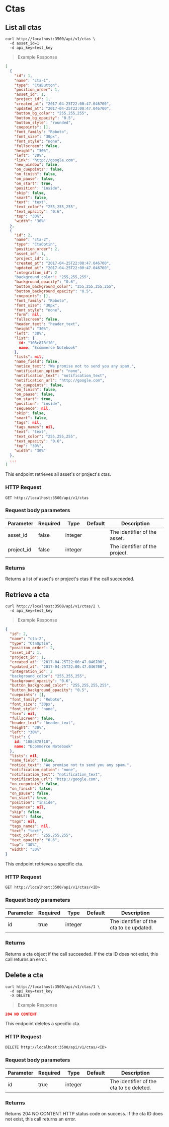 # Ctas

## List all ctas

```shell
curl http://localhost:3500/api/v1/ctas \
  -d asset_id=1
  -d api_key=test_key
```

> Example Response

```json
[
  {
    "id": 1,
    "name": "cta-1",
    "type": "CtaButton",
    "position_order": 1,
    "asset_id": 1,
    "project_id": 1,
    "created_at": "2017-04-25T22:00:47.046700",
    "updated_at": "2017-04-25T22:00:47.046700",
    "button_bg_color": "255,255,255",
    "button_bg_opacity": "0.5",
    "button_style": "rounded",
    "cuepoints": [],
    "font_family": "Roboto",
    "font_size": "30px",
    "font_style": "none",
    "fullscreen": false,
    "height": "30%",
    "left": "30%",
    "link": "http://google.com",
    "new_window": false,
    "on_cuepoints": false,
    "on_finish": false,
    "on_pause": false,
    "on_start": true,
    "position": "inside",
    "skip": false,
    "smart": false,
    "text": "text",
    "text_color": "255,255,255",
    "text_opacity": "0.6",
    "top": "30%",
    "width": "30%"
  },
  {
    "id": 2,
    "name": "cta-2",
    "type": "CtaOptin",
    "position_order": 2,
    "asset_id": 1,
    "project_id": 1,
    "created_at": "2017-04-25T22:00:47.046700",
    "updated_at": "2017-04-25T22:00:47.046700",
    "integration_id": 2
    "background_color": "255,255,255",
    "background_opacity": "0.6",
    "button_background_color": "255,255,255,255",
    "button_background_opacity": "0.5",
    "cuepoints": [],
    "font_family": "Roboto",
    "font_size": "30px",
    "font_style": "none",
    "form": nil,
    "fullscreen": false,
    "header_text": "header_text",
    "height": "30%",
    "left": "30%",
    "list": {
      id: "108c878f10",
      name: "Ecommerce Notebook"
    },
    "lists": nil,
    "name_field": false,
    "notice_text": "We promise not to send you any spam.",
    "notification_option": "none",
    "notification_text": "notification_text",
    "notification_url": "http://google.com",
    "on_cuepoints": false,
    "on_finish": false,
    "on_pause": false,
    "on_start": true,
    "position": "inside",
    "sequence": nil,
    "skip": false,
    "smart": false,
    "tags": nil,
    "tags_names": nil,
    "text": "text",
    "text_color": "255,255,255",
    "text_opacity": "0.6",
    "top": "30%",
    "width": "30%"
  },
  ...
]
```

This endpoint retrieves all asset's or project's ctas.

### HTTP Request

`GET http://localhost:3500/api/v1/ctas`

### Request body parameters

Parameter  | Required  | Type    | Default | Description
---------  | --------- | ------- | ------- | -----------
asset_id   | false      | integer |         | The identifier of the asset.
project_id | false      | integer |         | The identifier of the project.

### Returns
Returns a list of asset's or project's ctas if the call succeeded.

<!-- /////////////////////////// SPECIFIC CTA /////////////////////////// -->

## Retrieve a cta

```shell
curl http://localhost:3500/api/v1/ctas/2 \
  -d api_key=test_key
```

> Example Response

```json
{
  "id": 2,
  "name": "cta-2",
  "type": "CtaOptin",
  "position_order": 2,
  "asset_id": 1,
  "project_id": 1,
  "created_at": "2017-04-25T22:00:47.046700",
  "updated_at": "2017-04-25T22:00:47.046700",
  "integration_id": 2
  "background_color": "255,255,255",
  "background_opacity": "0.6",
  "button_background_color": "255,255,255,255",
  "button_background_opacity": "0.5",
  "cuepoints": [],
  "font_family": "Roboto",
  "font_size": "30px",
  "font_style": "none",
  "form": nil,
  "fullscreen": false,
  "header_text": "header_text",
  "height": "30%",
  "left": "30%",
  "list": {
    id: "108c878f10",
    name: "Ecommerce Notebook"
  },
  "lists": nil,
  "name_field": false,
  "notice_text": "We promise not to send you any spam.",
  "notification_option": "none",
  "notification_text": "notification_text",
  "notification_url": "http://google.com",
  "on_cuepoints": false,
  "on_finish": false,
  "on_pause": false,
  "on_start": true,
  "position": "inside",
  "sequence": nil,
  "skip": false,
  "smart": false,
  "tags": nil,
  "tags_names": nil,
  "text": "text",
  "text_color": "255,255,255",
  "text_opacity": "0.6",
  "top": "30%",
  "width": "30%"
}
```

This endpoint retrieves a specific cta.

### HTTP Request

`GET http://localhost:3500/api/v1/ctas/<ID>`

### Request body parameters

Parameter  | Required  | Type    | Default | Description
---------  | --------- | ------- | ------- | -----------
id         | true      | integer |         | The identifier of the cta to be updated.

### Returns
Returns a cta object if the call succeeded. If the cta ID does not exist, this call returns an error.

<!-- /////////////////////////// DELETE CTA /////////////////////////// -->

## Delete a cta

```shell
curl http://localhost:3500/api/v1/ctas/1 \
  -d api_key=test_key
  -X DELETE
```
> Example Response

```json
204 NO CONTENT
```

This endpoint deletes a specific cta.

### HTTP Request

`DELETE http://localhost:3500/api/v1/ctas/<ID>`

### Request body parameters

Parameter  | Required  | Type    | Default | Description
---------  | --------- | ------- | ------- | -----------
id         | true      | integer |         | The identifier of the cta to be deleted.

### Returns
Returns 204 NO CONTENT HTTP status code on success. If the cta ID does not exist, this call returns an error.
